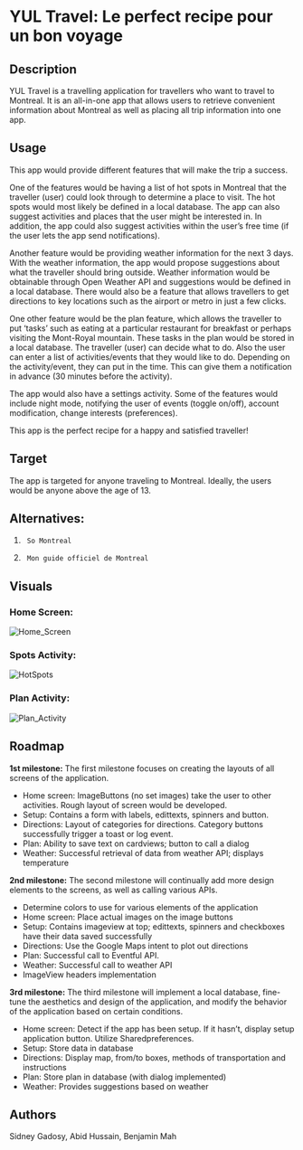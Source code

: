 # YUL Travel: Le perfect recipe pour un bon voyage

## Description
YUL Travel is a travelling application for travellers who want to travel to 
Montreal. It is an all-in-one app that allows users to retrieve convenient 
information about Montreal as well as placing all trip information into one app.

## Usage
This app would provide different features that will make the trip a success. 

One of the features would be having a list of hot spots in Montreal that the 
traveller (user) could look through to determine a place to visit. The hot spots
would most likely be defined in a local database. The app can also suggest 
activities and places that the user might be interested in. In addition, the app 
could also suggest activities within the user’s free time (if the user lets the 
app send notifications).

Another feature would be providing weather information for the next 3 days. With
the weather information, the app would propose suggestions about what the 
traveller should bring outside. Weather information would be obtainable through 
Open Weather API and suggestions would be defined in a local database.
There would also be a feature that allows travellers to get directions to key 
locations such as the airport or metro in just a few clicks.

One other feature would be the plan feature, which allows the traveller to put 
‘tasks’ such as eating at a particular restaurant for breakfast or perhaps 
visiting the Mont-Royal mountain. These tasks in the plan would be stored in a 
local database. The traveller (user) can decide what to do. Also the user can 
enter a list of activities/events that they would like to do. Depending on the 
activity/event, they can put in the time. This can give them a notification in 
advance (30 minutes before the activity).

The app would also have a settings activity. Some of the features would include 
night mode, notifying the user of events (toggle on/off), account modification, 
change interests (preferences).

This app is the perfect recipe for a happy and satisfied traveller!

## Target
The app is targeted for anyone traveling to Montreal. Ideally, the users would 
be anyone above the age of 13.

## Alternatives:
1.  	So Montreal
2.  	Mon guide officiel de Montreal

## Visuals
### Home Screen:
![Home_Screen](/uploads/6cc507dd07f5a63a1a1a0d40be46c20f/Home_Screen.PNG)
### Spots Activity:
![HotSpots](/uploads/bcc66a80ddf1dfee7488334352c0955b/HotSpots.PNG)
### Plan Activity:
![Plan_Activity](/uploads/ec9de3fc003f2ea3e07bbaccee84fae4/Plan_Activity.PNG)

## Roadmap
**1st milestone:** The first milestone focuses on creating the layouts of all
screens of the application.
* Home screen: ImageButtons (no set images) take the user to other activities.
Rough layout of screen would be developed.
* Setup: Contains a form with labels, edittexts, spinners and button.
* Directions: Layout of categories for directions. Category buttons successfully
trigger a toast or log event.
* Plan: Ability to save text on cardviews; button to call a dialog
* Weather: Successful retrieval of data from weather API; displays temperature

**2nd milestone:** The second milestone will continually add more design
elements to the screens, as well as calling various APIs.
* Determine colors to use for various elements of the application
* Home screen: Place actual images on the image buttons
* Setup: Contains imageview at top; edittexts, spinners and checkboxes have 
their data saved successfully
* Directions: Use the Google Maps intent to plot out directions
* Plan: Successful call to Eventful API.
* Weather: Successful call to weather API
* ImageView headers implementation

**3rd milestone:** The third milestone will implement a local database,
fine-tune the aesthetics and design of the application, and modify the
behavior of the application based on certain conditions.
* Home screen: Detect if the app has been setup. If it hasn’t, display setup 
application button. Utilize Sharedpreferences.
* Setup: Store data in database
* Directions: Display map, from/to boxes, methods of transportation and 
instructions
* Plan: Store plan in database (with dialog implemented)
* Weather: Provides suggestions based on weather

## Authors
Sidney Gadosy, Abid Hussain, Benjamin Mah 
